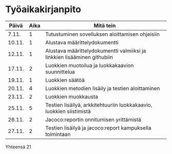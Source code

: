 # Työaikakirjanpito

Päivä | Aika | Mitä tein
------|------|----------
7.11.| 1 | Tutustuminen sovelluksen aloittamisen ohjeisiin
10.11. | 1 | Alustava määrittelydokumentti
12.11. | 1 | Alustava määrittelydokumentti valmiiksi ja linkkien lisääminen githubiin
17.11. | 2 | Luokkien muotoilua ja luokkakaavion suunnittelua
19.11. | 1 | Luokkien säätöä
20.11. | 4 | Luokkien metodien lisäily ja testien aloittaminen
23.11. | 2 | Luokkien muokkausta
25.11. | 5 | Testien lisäilyä, arkkitehtuuriin luokkakaavio, luokkien siistimistä
26.11. | 2 | Jacoco:reportin onnitumisen yrittämistä
27.11. | 2 | Testien lisäilyä ja jacoco:report kampuksella toimintaan

Yhteensä 21
